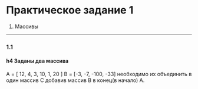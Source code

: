 Практическое задание 1
=====================
1. Массивы
-----------------------------------
### 1.1
#### h4 Заданы два массива
A = [ 12, 4, 3, 10, 1, 20 ]
B = [-3, -7, -100, -33]
необходимо их объединить в один массив C добавив массив B в конец(в начало) A. 
